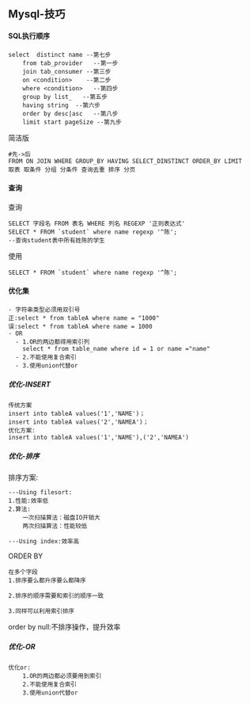 ## Mysql-技巧

#### SQL执行顺序

```mysql
select 	distinct name --第七步
	from tab_provider 	--第一步
	join tab_consumer --第三步
	on <condition>	  --第二步
	where <condition>	--第四步
	group by list_   --第五步
	having string  --第六步
	order by desc|asc   --第八步
	limit start pageSize --第九步
```

简洁版

```MYSQL
#先->后
FROM ON JOIN WHERE GROUP_BY HAVING SELECT_DINSTINCT ORDER_BY LIMIT
取表 取条件 分组 分条件 查询去重 排序 分页
```

#### 查询

查询

```MYSQL
SELECT 字段名 FROM 表名 WHERE 列名 REGEXP '正则表达式'
SELECT * FROM `student` where name regexp '^陈';
--查询student表中所有姓陈的学生
```

使用

```
SELECT * FROM `student` where name regexp '^陈';
```

#### 优化集

```mysql
- 字符串类型必须用双引号
正:select * from tableA where name = "1000"
误:select * from tableA where name = 1000
- OR
  - 1.OR的两边都得用索引列
  	select * from table_name where id = 1 or name ="name"
  - 2.不能使用复合索引
  - 3.使用union代替or
```

##### 优化-INSERT

```MYSQL
传统方案
insert into tableA values('1','NAME')；
insert into tableA values('2','NAMEA')；
优化方案:
insert into tableA values('1','NAME'),('2','NAMEA')
```

##### 优化-排序

排序方案:

```
---Using filesort:
1.性能:效率低
2.算法:
    一次扫描算法：磁盘IO开销大
    两次扫描算法：性能较低
    
---Using index:效率高
```

ORDER BY

```
在多个字段
1.排序要么都升序要么都降序

2.排序的顺序需要和索引的顺序一致

3.同样可以利用索引排序
```

order by null:不排序操作，提升效率

##### 优化-OR

```
优化or:
	1.OR的两边都必须要用到索引
	2.不能使用复合索引
	3.使用union代替or
```

